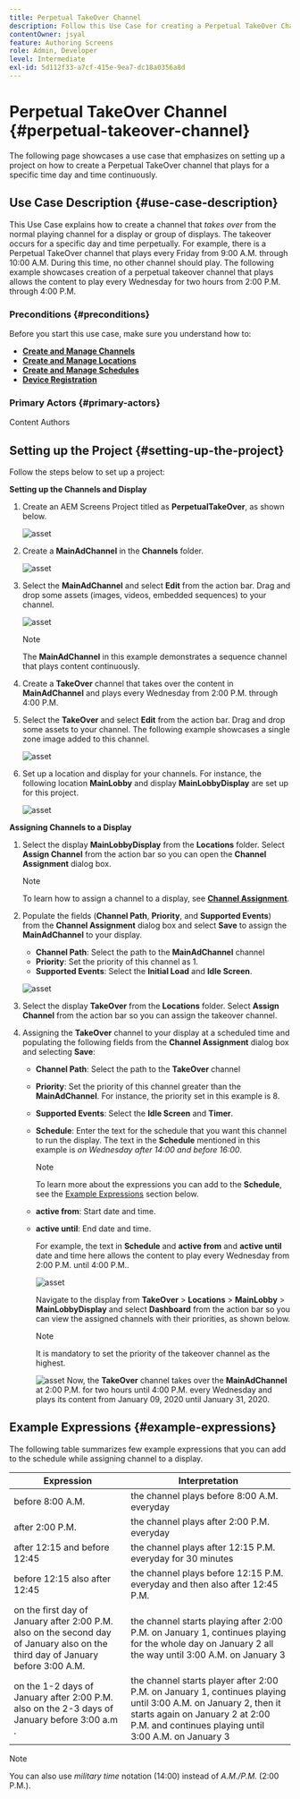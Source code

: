 ```yaml
---
title: Perpetual TakeOver Channel
description: Follow this Use Case for creating a Perpetual TakeOver Channel.
contentOwner: jsyal
feature: Authoring Screens
role: Admin, Developer
level: Intermediate
exl-id: 5d112f33-a7cf-415e-9ea7-dc18a0356a8d
---
```

# Perpetual TakeOver Channel {#perpetual-takeover-channel}

The following page showcases a use case that emphasizes on setting up a project on how to create a Perpetual TakeOver channel that plays for a specific time day and time continuously.

## Use Case Description {#use-case-description}

This Use Case explains how to create a channel that *takes over* from the normal playing channel for a display or group of displays. The takeover occurs for a specific day and time perpetually.
For example, there is a Perpetual TakeOver channel that plays every Friday from 9:00 A.M. through 10:00 A.M. During this time, no other channel should play. The following example showcases creation of a perpetual takeover channel that plays allows the content to play every Wednesday for two hours from 2:00 P.M. through 4:00 P.M.

### Preconditions {#preconditions}

Before you start this use case, make sure you understand how to:

* **[Create and Manage Channels](managing-channels.md)**
* **[Create and Manage Locations](managing-locations.md)**
* **[Create and Manage Schedules](managing-schedules.md)**
* **[Device Registration](device-registration.md)**

### Primary Actors {#primary-actors}

Content Authors

## Setting up the Project {#setting-up-the-project}

Follow the steps below to set up a project:

**Setting up the Channels and Display**

1. Create an AEM Screens Project titled as **PerpetualTakeOver**, as shown below.

   ![asset](assets/p_usecase1.png)

1. Create a **MainAdChannel** in the **Channels** folder.

    ![asset](assets/p_usecase2.png)

1. Select the **MainAdChannel** and select **Edit** from the action bar. Drag and drop some assets (images, videos, embedded sequences) to your channel.

   ![asset](assets/p_usecase3.png)


   >[!NOTE]
   >The **MainAdChannel** in this example demonstrates a sequence channel that plays content continuously.

1. Create a **TakeOver** channel that takes over the content in **MainAdChannel** and plays every Wednesday from 2:00 P.M. through 4:00 P.M.

1. Select the **TakeOver** and select **Edit** from the action bar. Drag and drop some assets to your channel. The following example showcases a single zone image added to this channel.

   ![asset](assets/p_usecase4.png)

1. Set up a location and display for your channels. For instance, the following location **MainLobby** and display **MainLobbyDisplay** are set up for this project.

   ![asset](assets/p_usecase5.png)

**Assigning Channels to a Display**

1. Select the display **MainLobbyDisplay** from the **Locations** folder. Select **Assign Channel** from the action bar so you can open the **Channel Assignment** dialog box.

   >[!NOTE]
   >To learn how to assign a channel to a display, see **[Channel Assignment](channel-assignment.md)**.

1. Populate the fields (**Channel Path**, **Priority**, and **Supported Events**) from the **Channel Assignment** dialog box and select **Save** to assign the **MainAdChannel** to your display.

    * **Channel Path**: Select the path to the **MainAdChannel** channel
    * **Priority**: Set the priority of this channel as 1.
    * **Supported Events**: Select the **Initial Load** and **Idle Screen**.

   ![asset](assets/p_usecase6.png)

1. Select the display **TakeOver** from the **Locations** folder. Select **Assign Channel** from the action bar so you can assign the takeover channel.

1. Assigning the **TakeOver** channel to your display at a scheduled time and populating the following fields from the **Channel Assignment** dialog box and selecting **Save**:

    * **Channel Path**: Select the path to the **TakeOver** channel
    * **Priority**: Set the priority of this channel greater than the **MainAdChannel**. For instance, the priority set in this example is 8.
    * **Supported Events**: Select the **Idle Screen** and **Timer**.
    * **Schedule**: Enter the text for the schedule that you want this channel to run the display. The text in the **Schedule** mentioned in this example is *on Wednesday after 14:00 and before 16:00*.

         >[!NOTE]
         >To learn more about the expressions you can add to the **Schedule**, see the [Example Expressions](#example-expressions) section below.
    * **active from**: Start date and time.
    * **active until**: End date and time.
    
       For example, the text in **Schedule** and **active from** and **active until** date and time here allows the content to play every Wednesday from 2:00 P.M. until 4:00 P.M..
    

        ![asset](assets/p_usecase7.png)

      Navigate to the display from **TakeOver** > **Locations** > **MainLobby** > **MainLobbyDisplay** and select **Dashboard** from the action bar so you can view the assigned channels with their priorities, as shown below.

      >[!NOTE]
      >It is mandatory to set the priority of the takeover channel as the highest.

      ![asset](assets/p_usecase8.png)
    Now, the **TakeOver** channel takes over the **MainAdChannel** at 2:00 P.M. for two hours until 4:00 P.M. every Wednesday and plays its content from January 09, 2020 until January 31, 2020.

## Example Expressions {#example-expressions}

The following table summarizes few example expressions that you can add to the schedule while assigning channel to a display.

| **Expression** | **Interpretation** |
|---|---|
| before 8:00 A.M. | the channel plays before 8:00 A.M. everyday |
| after 2:00 P.M. | the channel plays after 2:00 P.M. everyday |
| after 12:15 and before 12:45 | the channel plays after 12:15 P.M. everyday for 30 minutes |
| before 12:15 also after 12:45 | the channel plays before 12:15 P.M. everyday and then also after 12:45 P.M. |
| on the first day of January after 2:00 P.M. also on the second day of January also on the third day of January before 3:00 A.M. | the channel starts playing after 2:00 P.M. on January 1, continues playing for the whole day on January 2 all the way until 3:00 A.M. on January 3 |
| on the 1-2 days of January after 2:00 P.M. also on the 2-3 days of January before 3:00 a.m .| the channel starts player after 2:00 P.M. on January 1, continues playing until 3:00 A.M. on January 2, then it starts again on January 2 at 2:00 P.M. and continues playing until 3:00 A.M. on January 3 |

>[!NOTE]
>
>You can also use _military time_ notation (14:00) instead of *A.M./P.M.* (2:00 P.M.).
